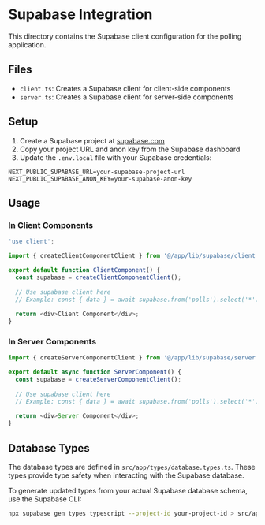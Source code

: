 # Supabase Integration

This directory contains the Supabase client configuration for the polling application.

## Files

- `client.ts`: Creates a Supabase client for client-side components
- `server.ts`: Creates a Supabase client for server-side components

## Setup

1. Create a Supabase project at [supabase.com](https://supabase.com)
2. Copy your project URL and anon key from the Supabase dashboard
3. Update the `.env.local` file with your Supabase credentials:

```
NEXT_PUBLIC_SUPABASE_URL=your-supabase-project-url
NEXT_PUBLIC_SUPABASE_ANON_KEY=your-supabase-anon-key
```

## Usage

### In Client Components

```typescript
'use client';

import { createClientComponentClient } from '@/app/lib/supabase/client';

export default function ClientComponent() {
  const supabase = createClientComponentClient();
  
  // Use supabase client here
  // Example: const { data } = await supabase.from('polls').select('*');
  
  return <div>Client Component</div>;
}
```

### In Server Components

```typescript
import { createServerComponentClient } from '@/app/lib/supabase/server';

export default async function ServerComponent() {
  const supabase = createServerComponentClient();
  
  // Use supabase client here
  // Example: const { data } = await supabase.from('polls').select('*');
  
  return <div>Server Component</div>;
}
```

## Database Types

The database types are defined in `src/app/types/database.types.ts`. These types provide type safety when interacting with the Supabase database.

To generate updated types from your actual Supabase database schema, use the Supabase CLI:

```bash
npx supabase gen types typescript --project-id your-project-id > src/app/types/database.types.ts
```